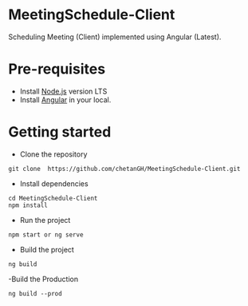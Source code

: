 # MeetingSchedule-Client
Scheduling Meeting (Client) implemented using Angular (Latest).

# Pre-requisites
- Install [Node.js](https://nodejs.org/en/) version LTS
- Install [Angular](https://angular.io/cli) in your local.


# Getting started
- Clone the repository
```
git clone  https://github.com/chetanGH/MeetingSchedule-Client.git
```
- Install dependencies
```
cd MeetingSchedule-Client
npm install

```
- Run the project
```
npm start or ng serve
```
- Build the project
```
ng build
```

-Build the Production
```
ng build --prod
```

